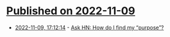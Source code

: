 # [Published on 2022-11-09](index.md)

* [2022-11-09, 17:12:14](https://news.ycombinator.com/item?id=33534644) - [Ask HN: How do I find my “purpose”?](https://news.ycombinator.com/item?id=33534644)
